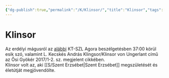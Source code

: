 ```yaml
---
{"dg-publish":true,"permalink":"/K/Klinsor/","title":"Klinsor","tags":["dg_uploaded"],"created":"2023-11-17T06:36","updated":"2023-11-17T06:36"}
---
```



# Klinsor

Az erdélyi mágusról az [alábbi](https://youtu.be/sXmlT0CMrvAj)  KT-SZL Agora beszélgetésben 37:00 körül esik szó, valamint L. Kecskés András Klingsor/Klinsor von Ungerlant című az Ősi Gyökér 2017/1-2. sz. megjelent cikkében.  
Klinsor volt az, aki [[S/Szent Erzsébet\|Szent Erzsébet]] megszületését és életútját megjövendölte. 